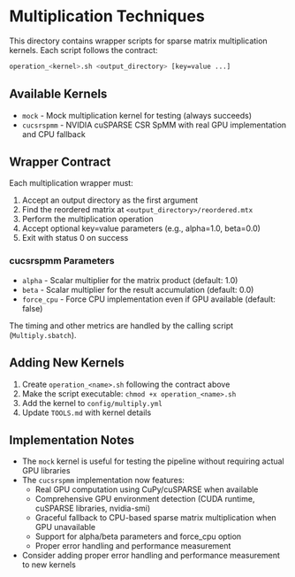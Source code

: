 # Multiplication Techniques

This directory contains wrapper scripts for sparse matrix multiplication kernels. Each script follows the contract:

```bash
operation_<kernel>.sh <output_directory> [key=value ...]
```

## Available Kernels

- `mock` - Mock multiplication kernel for testing (always succeeds)
- `cucsrspmm` - NVIDIA cuSPARSE CSR SpMM with real GPU implementation and CPU fallback

## Wrapper Contract

Each multiplication wrapper must:
1. Accept an output directory as the first argument
2. Find the reordered matrix at `<output_directory>/reordered.mtx`
3. Perform the multiplication operation
4. Accept optional key=value parameters (e.g., alpha=1.0, beta=0.0)
5. Exit with status 0 on success

### cucsrspmm Parameters
- `alpha` - Scalar multiplier for the matrix product (default: 1.0)
- `beta` - Scalar multiplier for the result accumulation (default: 0.0)  
- `force_cpu` - Force CPU implementation even if GPU available (default: false)

The timing and other metrics are handled by the calling script (`Multiply.sbatch`).

## Adding New Kernels

1. Create `operation_<name>.sh` following the contract above
2. Make the script executable: `chmod +x operation_<name>.sh`
3. Add the kernel to `config/multiply.yml`
4. Update `TOOLS.md` with kernel details

## Implementation Notes

- The `mock` kernel is useful for testing the pipeline without requiring actual GPU libraries
- The `cucsrspmm` implementation now features:
  - Real GPU computation using CuPy/cuSPARSE when available
  - Comprehensive GPU environment detection (CUDA runtime, cuSPARSE libraries, nvidia-smi)
  - Graceful fallback to CPU-based sparse matrix multiplication when GPU unavailable
  - Support for alpha/beta parameters and force_cpu option
  - Proper error handling and performance measurement
- Consider adding proper error handling and performance measurement to new kernels
